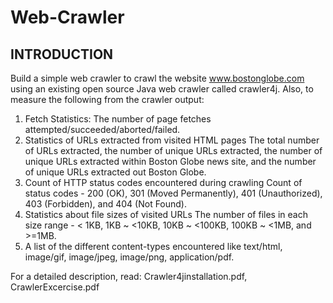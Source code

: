 # Web-Crawler

INTRODUCTION
------------
Build a simple web crawler to crawl the website www.bostonglobe.com using an existing open source Java web crawler called crawler4j. Also, to measure the following from the crawler output:
1. Fetch Statistics:
   The number of page fetches attempted/succeeded/aborted/failed.
2. Statistics of URLs extracted from visited HTML pages
   The total number of URLs extracted, the number of unique URLs extracted, the number of unique URLs extracted within Boston    Globe news site, and the number of unique URLs extracted out Boston Globe.
3. Count of HTTP status codes encountered during crawling
   Count of status codes - 200 (OK), 301 (Moved Permanently), 401 (Unauthorized), 403 (Forbidden), and 404 (Not Found).
4. Statistics about file sizes of visited URLs
   The number of files in each size range - < 1KB, 1KB ~ <10KB, 10KB ~ <100KB, 100KB ~ <1MB, and >=1MB.
5. A list of the different content-types encountered like text/html, image/gif, image/jpeg, image/png, application/pdf.
   
For a detailed description, read: Crawler4jinstallation.pdf, CrawlerExcercise.pdf
